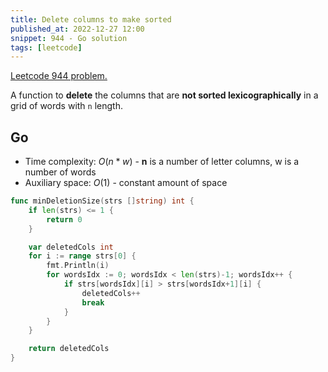 ```yaml
---
title: Delete columns to make sorted
published_at: 2022-12-27 12:00
snippet: 944 - Go solution
tags: [leetcode]
---
```


[Leetcode 944 problem.](https://leetcode.com/problems/delete-columns-to-make-sorted/)

A function to **delete** the columns that are **not sorted lexicographically** in a grid of words with `n` length.

## Go

- Time complexity: $O(n*w)$ - **n** is a number of letter columns, w is a number of words
- Auxiliary space: $O(1)$ - constant amount of space

```go
func minDeletionSize(strs []string) int {
	if len(strs) <= 1 {
		return 0
	}

	var deletedCols int
	for i := range strs[0] {
        fmt.Println(i)
		for wordsIdx := 0; wordsIdx < len(strs)-1; wordsIdx++ {
			if strs[wordsIdx][i] > strs[wordsIdx+1][i] {
				deletedCols++
				break
			}
		}
	}

	return deletedCols
}
```